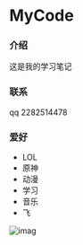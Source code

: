 # MyCode

### 介绍

这是我的学习笔记

### 联系
qq 2282514478

### 爱好

+ LOL
+ 原神
+ 动漫
+ 学习
+ 音乐
+ 飞

![imag](imag.png)
